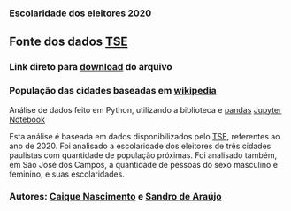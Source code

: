 ### Escolaridade dos eleitores 2020

## Fonte dos dados [TSE](https://www.tse.jus.br/eleicoes/estatisticas/repositorio-de-dados-eleitorais-1/repositorio-de-dados-eleitorais) 

### Link direto para [download](https://cdn.tse.jus.br/estatistica/sead/odsele/perfil_eleitor_secao/perfil_eleitor_secao_2020_SP.zip) do arquivo ###

### População das cidades baseadas em [wikipedia](https://pt.wikipedia.org/wiki/Lista_de_municípios_de_São_Paulo_por_população) ##


Análise de dados feito em Python, utilizando a biblioteca e [pandas](https://pandas.pydata.org) [Jupyter Notebook](https://jupyter.org)

Esta análise é baseada em dados disponibilizados pelo [TSE](https://www.tse.jus.br/eleicoes/estatisticas/repositorio-de-dados-eleitorais-1/repositorio-de-dados-eleitorais), referentes ao ano de 2020.
Foi analisado a escolaridade dos eleitores de três cidades paulistas com quantidade de população próximas. Foi analisado também, em São José dos Campos, a quantidade de pessoas do sexo masculino e feminino, e suas escolaridades.

### Autores: [Caique Nascimento](https://github.com/caiquesjc) e [Sandro de Araújo](https://github.com/shaka20100) ###
